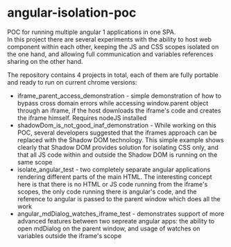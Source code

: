 # angular-isolation-poc
POC for running multiple angular 1 applications in one SPA.  
In this project there are several experiments with the ability to host web component within each other, keeping the JS and CSS scopes isolated on the one hand, and allowing full communication and variables references sharing on the other hand.  


The repository contains 4 projects in total, each of them are fully portable and ready to run on current chrome versions:
* iframe_parent_access_demonstration - simple demonstration of how to bypass cross domain errors while accessing window.parent object through an iframe, if the host downloads the iframe's code and creates the iframe himself. Requires nodeJS installed
* shadowDom_is_not_good_inaf_demonstration - While working on this POC, several developers suggested that the iframes approach can be replaced with the Shadow DOM technology. This simple example shows clearly that Shadow DOM provides solution for isolating CSS only, and that all JS code within and outside the Shadow DOM is running on the same scope
* isolate_angular_test - two completely separate angular applications rendering different parts of the main HTML. The interesting concept here is that there is no HTML or JS code running from the iframe's scopes, the only code running there is angular's code, and the reference to angular is passed to the parent window which does all the work
* angular_mdDialog_watches_iframe_test - demonstrates support of more advanced features between two sepreate angular apps: the ability to open mdDialog on the parent window, and usage of watches on variables outside the iframe's scope
